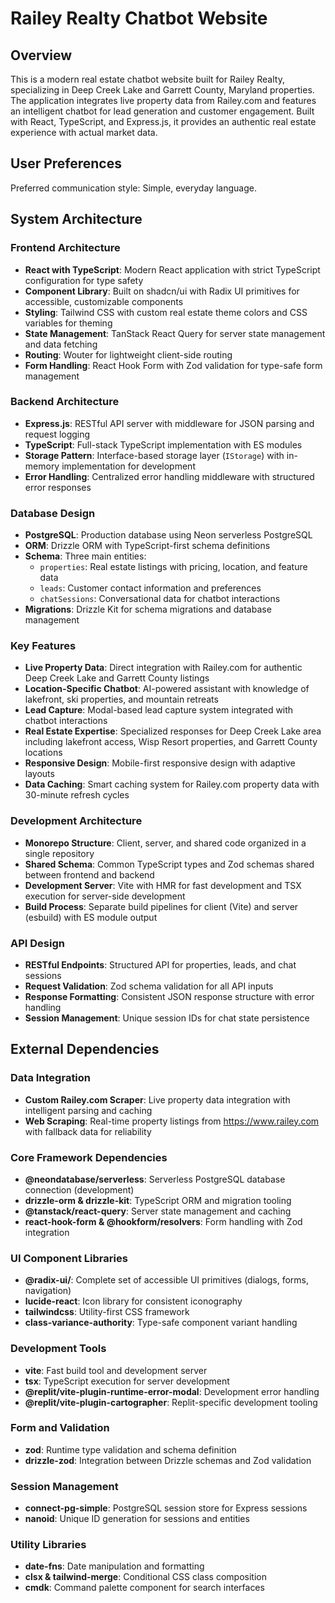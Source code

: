 # Railey Realty Chatbot Website

## Overview

This is a modern real estate chatbot website built for Railey Realty, specializing in Deep Creek Lake and Garrett County, Maryland properties. The application integrates live property data from Railey.com and features an intelligent chatbot for lead generation and customer engagement. Built with React, TypeScript, and Express.js, it provides an authentic real estate experience with actual market data.

## User Preferences

Preferred communication style: Simple, everyday language.

## System Architecture

### Frontend Architecture
- **React with TypeScript**: Modern React application with strict TypeScript configuration for type safety
- **Component Library**: Built on shadcn/ui with Radix UI primitives for accessible, customizable components
- **Styling**: Tailwind CSS with custom real estate theme colors and CSS variables for theming
- **State Management**: TanStack React Query for server state management and data fetching
- **Routing**: Wouter for lightweight client-side routing
- **Form Handling**: React Hook Form with Zod validation for type-safe form management

### Backend Architecture
- **Express.js**: RESTful API server with middleware for JSON parsing and request logging
- **TypeScript**: Full-stack TypeScript implementation with ES modules
- **Storage Pattern**: Interface-based storage layer (`IStorage`) with in-memory implementation for development
- **Error Handling**: Centralized error handling middleware with structured error responses

### Database Design
- **PostgreSQL**: Production database using Neon serverless PostgreSQL
- **ORM**: Drizzle ORM with TypeScript-first schema definitions
- **Schema**: Three main entities:
  - `properties`: Real estate listings with pricing, location, and feature data
  - `leads`: Customer contact information and preferences
  - `chatSessions`: Conversational data for chatbot interactions
- **Migrations**: Drizzle Kit for schema migrations and database management

### Key Features
- **Live Property Data**: Direct integration with Railey.com for authentic Deep Creek Lake and Garrett County listings
- **Location-Specific Chatbot**: AI-powered assistant with knowledge of lakefront, ski properties, and mountain retreats
- **Lead Capture**: Modal-based lead capture system integrated with chatbot interactions
- **Real Estate Expertise**: Specialized responses for Deep Creek Lake area including lakefront access, Wisp Resort properties, and Garrett County locations
- **Responsive Design**: Mobile-first responsive design with adaptive layouts
- **Data Caching**: Smart caching system for Railey.com property data with 30-minute refresh cycles

### Development Architecture
- **Monorepo Structure**: Client, server, and shared code organized in a single repository
- **Shared Schema**: Common TypeScript types and Zod schemas shared between frontend and backend
- **Development Server**: Vite with HMR for fast development and TSX execution for server-side development
- **Build Process**: Separate build pipelines for client (Vite) and server (esbuild) with ES module output

### API Design
- **RESTful Endpoints**: Structured API for properties, leads, and chat sessions
- **Request Validation**: Zod schema validation for all API inputs
- **Response Formatting**: Consistent JSON response structure with error handling
- **Session Management**: Unique session IDs for chat state persistence

## External Dependencies

### Data Integration
- **Custom Railey.com Scraper**: Live property data integration with intelligent parsing and caching
- **Web Scraping**: Real-time property listings from https://www.railey.com with fallback data for reliability

### Core Framework Dependencies  
- **@neondatabase/serverless**: Serverless PostgreSQL database connection (development)
- **drizzle-orm & drizzle-kit**: TypeScript ORM and migration tooling
- **@tanstack/react-query**: Server state management and caching
- **react-hook-form & @hookform/resolvers**: Form handling with Zod integration

### UI Component Libraries
- **@radix-ui/**: Complete set of accessible UI primitives (dialogs, forms, navigation)
- **lucide-react**: Icon library for consistent iconography
- **tailwindcss**: Utility-first CSS framework
- **class-variance-authority**: Type-safe component variant handling

### Development Tools
- **vite**: Fast build tool and development server
- **tsx**: TypeScript execution for server development
- **@replit/vite-plugin-runtime-error-modal**: Development error handling
- **@replit/vite-plugin-cartographer**: Replit-specific development tooling

### Form and Validation
- **zod**: Runtime type validation and schema definition
- **drizzle-zod**: Integration between Drizzle schemas and Zod validation

### Session Management
- **connect-pg-simple**: PostgreSQL session store for Express sessions
- **nanoid**: Unique ID generation for sessions and entities

### Utility Libraries
- **date-fns**: Date manipulation and formatting
- **clsx & tailwind-merge**: Conditional CSS class composition
- **cmdk**: Command palette component for search interfaces